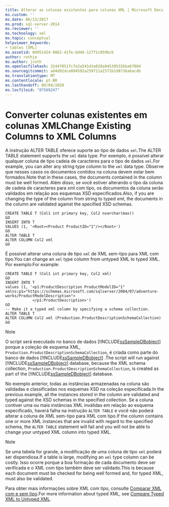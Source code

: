 ```yaml
---
title: Alterar as colunas existentes para colunas XML | Microsoft Docs
ms.custom: ''
ms.date: 06/13/2017
ms.prod: sql-server-2014
ms.reviewer: ''
ms.technology: xml
ms.topic: conceptual
helpviewer_keywords:
- tables [XML]
ms.assetid: 0d951424-9862-41fe-bd46-127f1c059bcb
author: rothja
ms.author: jroth
ms.openlocfilehash: 32447851fcfe2a54143a028a94539532bba6708d
ms.sourcegitcommit: ad4d92dce894592a259721a1571b1d8736abacdb
ms.translationtype: MT
ms.contentlocale: pt-BR
ms.lasthandoff: 08/04/2020
ms.locfileid: "87569247"
---
```

# <a name="change-existing-columns-to-xml-columns"></a><span data-ttu-id="fca71-102">Converter colunas existentes em colunas XML</span><span class="sxs-lookup"><span data-stu-id="fca71-102">Change Existing Columns to XML Columns</span></span>
  <span data-ttu-id="fca71-103">A instrução ALTER TABLE oferece suporte ao tipo de dados `xml`.</span><span class="sxs-lookup"><span data-stu-id="fca71-103">The ALTER TABLE statement supports the `xml` data type.</span></span> <span data-ttu-id="fca71-104">Por exemplo, é possível alterar qualquer coluna de tipo cadeia de caracteres para o tipo de dados `xml`.</span><span class="sxs-lookup"><span data-stu-id="fca71-104">For example, you can alter any string type column to the `xml` data type.</span></span> <span data-ttu-id="fca71-105">Observe que nesses casos os documentos contidos na coluna devem estar bem formados.</span><span class="sxs-lookup"><span data-stu-id="fca71-105">Note that in these cases, the documents contained in the column must be well formed.</span></span> <span data-ttu-id="fca71-106">Além disso, se você estiver alterando o tipo da coluna de cadeia de caracteres para xml com tipo, os documentos da coluna serão validados em relação aos esquemas XSD especificados.</span><span class="sxs-lookup"><span data-stu-id="fca71-106">Also, if you are changing the type of the column from string to typed xml, the documents in the column are validated against the specified XSD schemas.</span></span>  
  
```  
CREATE TABLE T (Col1 int primary key, Col2 nvarchar(max))  
GO  
INSERT INTO T   
VALUES (1, '<Root><Product ProductID="1"/></Root>')  
GO  
ALTER TABLE T   
ALTER COLUMN Col2 xml  
GO  
```  
  
 <span data-ttu-id="fca71-107">É possível alterar uma coluna de tipo `xml` de XML sem-tipo para XML com tipo.</span><span class="sxs-lookup"><span data-stu-id="fca71-107">You can change an `xml` type column from untyped XML to typed XML.</span></span> <span data-ttu-id="fca71-108">Por exemplo:</span><span class="sxs-lookup"><span data-stu-id="fca71-108">For example:</span></span>  
  
```  
CREATE TABLE T (Col1 int primary key, Col2 xml)  
GO  
INSERT INTO T   
values (1, '<p1:ProductDescription ProductModelID="1"   
xmlns:p1="https://schemas.microsoft.com/sqlserver/2004/07/adventure-works/ProductModelDescription">  
            </p1:ProductDescription>')  
GO   
-- Make it a typed xml column by specifying a schema collection.  
ALTER TABLE T   
ALTER COLUMN Col2 xml (Production.ProductDescriptionSchemaCollection)  
GO  
```  
  
> [!NOTE]  
>  <span data-ttu-id="fca71-109">O script será executado no banco de dados [!INCLUDE[ssSampleDBobject](../../includes/sssampledbobject-md.md)] porque a coleção de esquema XML, `Production.ProductDescriptionSchemaCollection`, é criada como parte do banco de dados [!INCLUDE[ssSampleDBobject](../../includes/sssampledbobject-md.md)] .</span><span class="sxs-lookup"><span data-stu-id="fca71-109">The script will run against [!INCLUDE[ssSampleDBobject](../../includes/sssampledbobject-md.md)] database, because the XML schema collection, `Production.ProductDescriptionSchemaCollection`, is created as part of the [!INCLUDE[ssSampleDBobject](../../includes/sssampledbobject-md.md)] database.</span></span>  
  
 <span data-ttu-id="fca71-110">No exemplo anterior, todas as instâncias armazenadas na coluna são validadas e classificadas nos esquemas XSD na coleção especificada.</span><span class="sxs-lookup"><span data-stu-id="fca71-110">In the previous example, all the instances stored in the column are validated and typed against the XSD schemas in the specified collection.</span></span> <span data-ttu-id="fca71-111">Se a coluna contiver uma ou mais instâncias XML inválidas em relação ao esquema especificado, haverá falha na instrução `ALTER TABLE` e você não poderá alterar a coluna de XML sem-tipo para XML com tipo.</span><span class="sxs-lookup"><span data-stu-id="fca71-111">If the column contains one or more XML instances that are invalid with regard to the specified schema, the `ALTER TABLE` statement will fail and you will not be able to change your untyped XML column into typed XML.</span></span>  
  
> [!NOTE]  
>  <span data-ttu-id="fca71-112">Se uma tabela for grande, a modificação de uma coluna de tipo `xml` poderá ser dispendiosa.</span><span class="sxs-lookup"><span data-stu-id="fca71-112">If a table is large, modifying an `xml` type column can be costly.</span></span> <span data-ttu-id="fca71-113">Isso ocorre porque a boa formação de cada documento deve ser verificada e o XML com tipo também deve ser validado.</span><span class="sxs-lookup"><span data-stu-id="fca71-113">This is because each document must be checked for being well formed and, for typed XML, must also be validated.</span></span>  
  
 <span data-ttu-id="fca71-114">Para obter mais informações sobre XML com tipo, consulte [Comparar XML com e sem tipo](compare-typed-xml-to-untyped-xml.md).</span><span class="sxs-lookup"><span data-stu-id="fca71-114">For more information about typed XML, see [Compare Typed XML to Untyped XML](compare-typed-xml-to-untyped-xml.md).</span></span>  
  
  
